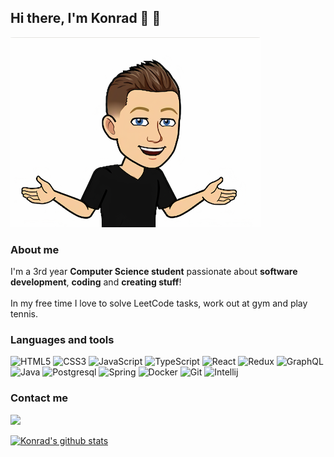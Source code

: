 ## Hi there, I'm Konrad 👋 :rocket:

<img src="images/myPhoto.png">

### About me

I'm a 3rd year <b>Computer Science student</b> passionate about <b>software development</b>, <b>coding</b> and <b>creating stuff</b>! 
<br><br>
In my free time I love to solve LeetCode tasks, work out at gym and play tennis.  

### Languages and tools

![HTML5](https://img.icons8.com/color/48/000000/html-5.png)
![CSS3](https://img.icons8.com/color/48/000000/css3.png)
![JavaScript](https://img.icons8.com/color/48/000000/javascript.png)
![TypeScript](https://img.icons8.com/color/48/000000/typescript.png) 
![React](https://img.icons8.com/ultraviolet/48/000000/react.png) 
![Redux](https://img.icons8.com/color/48/000000/redux.png)
![GraphQL](https://img.icons8.com/color/48/000000/graphql.png)
![Java](https://img.icons8.com/color/48/000000/java-coffee-cup-logo.png)
![Postgresql](https://img.icons8.com/color/48/000000/postgreesql.png)
![Spring](https://img.icons8.com/color/48/000000/spring-logo.png)
![Docker](https://img.icons8.com/color/48/000000/docker.png)
![Git](https://img.icons8.com/color/48/000000/git.png)
![Intellij](https://img.icons8.com/color/48/000000/intellij-idea.png)

### Contact me

[<img src="https://img.icons8.com/color/48/000000/linkedin.png"/>](https://www.linkedin.com/in/konrad-kalita-72121b182/)

[![Konrad's github stats](https://github-readme-stats.vercel.app/api?username=kalitakonrad)](https://github.com/kalitakonrad/github-readme-stats)
